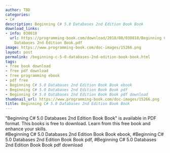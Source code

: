 ```yaml
---
author: TBD
categories:
- C#
description: Beginning C# 5.0 Databases 2nd Edition Book Book
download_links:
- info: 030818
  url: https://programming-book.com/download/2018/08/030818/Beginning C-sharp 5.0
    Databases 2nd Edition Book.pdf
image: https://www.programming-book.com/doc-images/15266.png
layout: post
permalink: /beginning-c-5-0-databases-2nd-edition-book-book.html
tags:
- free book download
- free pdf download
- free programming ebook
- pdf free
- Beginning C# 5.0 Databases 2nd Edition Book Book ebook
- Beginning C# 5.0 Databases 2nd Edition Book Book pdf
- Beginning C# 5.0 Databases 2nd Edition Book Book pdf download
thumbnail_url: https://www.programming-book.com/doc-images/15266.png
title: Beginning C# 5.0 Databases 2nd Edition Book Book
---
```


 
<div class="item-desc text-justify">
  "Beginning C# 5.0 Databases 2nd Edition Book Book" is available in PDF format. This books is free to download. Learn from this free book and enhance your skills.
  <br>
  #Beginning C# 5.0 Databases 2nd Edition Book Book ebook, #Beginning C# 5.0 Databases 2nd Edition Book Book pdf, #Beginning C# 5.0 Databases 2nd Edition Book Book pdf download
</div>